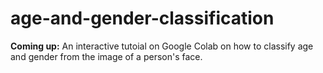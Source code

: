 # age-and-gender-classification

**Coming up:** An interactive tutoial on Google Colab on how to classify age and gender from the image of a person's face.
